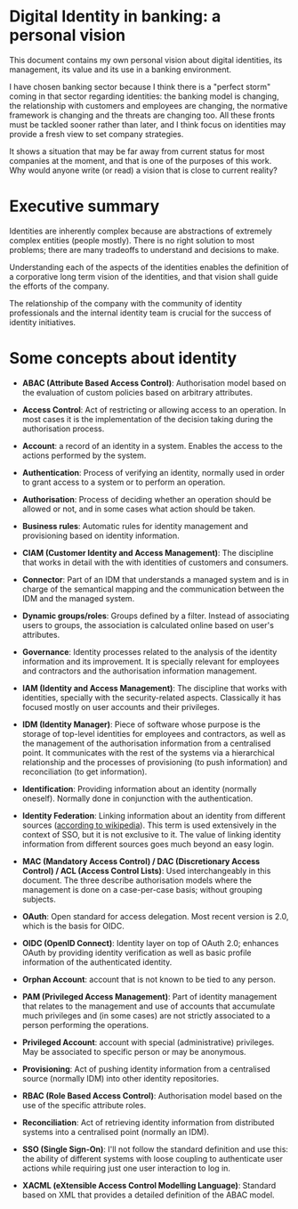 # Digital Identity in banking: a personal vision

This document contains my own personal vision about digital identities, its management, its value and its use in a banking environment.

I have chosen banking sector because I think there is a "perfect storm" coming in that sector regarding identities: the banking model is changing, the relationship with customers and employees are changing, the normative framework is changing and the threats are changing too. All these fronts must be tackled sooner rather than later, and I think focus on identities may provide a fresh view to set company strategies.

It shows a situation that may be far away from current status for most companies at the moment, and that is one of the purposes of this work. Why would anyone write (or read) a vision that is close to current reality?

# Executive summary

Identities are inherently complex because are abstractions of extremely complex entities (people mostly). There is no right solution to most problems; there are many tradeoffs to understand and decisions to make.

Understanding each of the aspects of the identities enables the definition of a corporative long term vision of the identities, and that vision shall guide the efforts of the company.

The relationship of the company with the community of identity professionals and the internal identity team is crucial for the success of identity initiatives.

# Some concepts about identity

- **ABAC (Attribute Based Access Control)**: Authorisation model based on the evaluation of custom policies based on arbitrary attributes.

- **Access Control**: Act of restricting or allowing access to an operation. In most cases it is the implementation of the decision taking during the authorisation process.

- **Account**: a record of an identity in a system. Enables the access to the actions performed by the system.

- **Authentication**: Process of verifying an identity, normally used in order to grant access to a system or to perform an operation.

- **Authorisation**: Process of deciding whether an operation should be allowed or not, and in some cases what action should be taken.

- **Business rules**: Automatic rules for identity management and provisioning based on identity information.

- **CIAM (Customer Identity and Access Management)**: The discipline that works in detail with the with identities of customers and consumers.

- **Connector**: Part of an IDM that understands a managed system and is in charge of the semantical mapping and the communication between the IDM and the managed system.

- **Dynamic groups/roles**: Groups defined by a filter. Instead of associating users to groups, the association is calculated online based on user's attributes.

- **Governance**: Identity processes related to the analysis of the identity information and its improvement. It is specially relevant for employees and contractors and the authorisation information management.

- **IAM (Identity and Access Management)**: The discipline that works with identities, specially with the security-related aspects. Classically it has focused mostly on user accounts and their privileges.

- **IDM (Identity Manager)**: Piece of software whose purpose is the storage of top-level identities for employees and contractors, as well as the management of the authorisation information from a centralised point. It communicates with the rest of the systems via a hierarchical relationship and the processes of provisioning (to push information) and reconciliation (to get information).

- **Identification**: Providing information about an identity (normally oneself). Normally done in conjunction with the authentication.

- **Identity Federation**: Linking information about an identity from different sources ([according to wikipedia](https://en.wikipedia.org/wiki/Federated_identity)). This term is used extensively in the context of SSO, but it is not exclusive to it. The value of linking identity information from different sources goes much beyond an easy login.

- **MAC (Mandatory Access Control) / DAC (Discretionary Access Control) / ACL (Access Control Lists)**: Used interchangeably in this document. The three describe authorisation models where the management is done on a case-per-case basis; without grouping subjects.

- **OAuth**: Open standard for access delegation. Most recent version is 2.0, which is the basis for OIDC.

- **OIDC (OpenID Connect)**: Identity layer on top of OAuth 2.0; enhances OAuth by providing identity verification as well as basic profile information of the authenticated identity.

- **Orphan Account**: account that is not known to be tied to any person.

- **PAM (Privileged Access Management)**: Part of identity management that relates to the management and use of accounts that accumulate much privileges and (in some cases) are not strictly associated to a person performing the operations.

- **Privileged Account**: account with special (administrative) privileges. May be associated to specific person or may be anonymous.

- **Provisioning**: Act of pushing identity information from a centralised source (normally IDM) into other identity repositories.

- **RBAC (Role Based Access Control)**: Authorisation model based on the use of the specific attribute roles.

- **Reconciliation**: Act of retrieving identity information from distributed systems into a centralised point (normally an IDM).

- **SSO (Single Sign-On)**: I'll not follow the standard definition and use this: the ability of different systems with loose coupling to authenticate user actions while requiring just one user interaction to log in.

- **XACML (eXtensible Access Control Modelling Language)**: Standard based on XML that provides a detailed definition of the ABAC model.
